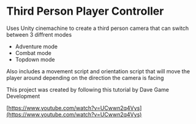 # Third Person Player Controller
Uses Unity cinemachine to create a third person camera that can switch between 3 diffrent modes
  - Adventure mode
  - Combat mode
  - Topdown mode

Also includes a movement script and orientation script that will move the player around depending on the direction the camera is facing

This project was created by following this tutorial by Dave Game Development

[https://www.youtube.com/watch?v=UCwwn2q4Vys](https://www.youtube.com/watch?v=UCwwn2q4Vys)
